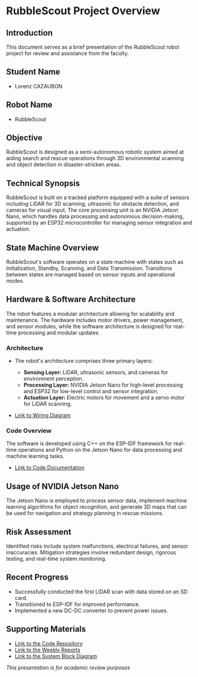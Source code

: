 # RubbleScout Project Overview

## Introduction
This document serves as a brief presentation of the RubbleScout robot project for review and assistance from the faculty.

## Student Name
- Lorenz CAZAUBON

## Robot Name
- RubbleScout

## Objective
RubbleScout is designed as a semi-autonomous robotic system aimed at aiding search and rescue operations through 3D environmental scanning and object detection in disaster-stricken areas.

## Technical Synopsis
RubbleScout is built on a tracked platform equipped with a suite of sensors including LiDAR for 3D scanning, ultrasonic for obstacle detection, and cameras for visual input. The core processing unit is an NVIDIA Jetson Nano, which handles data processing and autonomous decision-making, supported by an ESP32 microcontroller for managing sensor integration and actuation.

## State Machine Overview
RubbleScout's software operates on a state machine with states such as Initialization, Standby, Scanning, and Data Transmission. Transitions between states are managed based on sensor inputs and operational modes.

## Hardware & Software Architecture
The robot features a modular architecture allowing for scalability and maintenance. The hardware includes motor drivers, power management, and sensor modules, while the software architecture is designed for real-time processing and modular updates.

### Architecture
- The robot's architecture comprises three primary layers:
  - **Sensing Layer:** LiDAR, ultrasonic sensors, and cameras for environment perception.
  - **Processing Layer:** NVIDIA Jetson Nano for high-level processing and ESP32 for low-level control and sensor integration.
  - **Actuation Layer:** Electric motors for movement and a servo motor for LiDAR scanning.

- [Link to Wiring Diagram](https://github.com/Templatew/RubbleScout/blob/main/Code/Main/README.md)

### Code Overview
The software is developed using C++ on the ESP-IDF framework for real-time operations and Python on the Jetson Nano for data processing and machine learning tasks.

- [Link to Code Documentation](https://github.com/Templatew/RubbleScout/blob/main/Docs/Wiring/ESP32/Schematic_RubbleScout_2024-02-16.pdf)

## Usage of NVIDIA Jetson Nano
The Jetson Nano is employed to process sensor data, implement machine learning algorithms for object recognition, and generate 3D maps that can be used for navigation and strategy planning in rescue missions.

## Risk Assessment
Identified risks include system malfunctions, electrical failures, and sensor inaccuracies. Mitigation strategies involve redundant design, rigorous testing, and real-time system monitoring.

## Recent Progress
- Successfully conducted the first LiDAR scan with data stored on an SD card.
- Transitioned to ESP-IDF for improved performance.
- Implemented a new DC-DC converter to prevent power issues.

## Supporting Materials
- [Link to the Code Repository](https://github.com/Templatew/RubbleScout/tree/main/Code)
- [Link to the Weekly Reports](https://github.com/Templatew/RubbleScout/tree/main/Docs/Weekly%20Reports)
- [Link to the System Block Diagram](#)

*This presentation is for academic review purposes*
